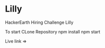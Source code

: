 # Lilly
HackerEarth Hiring Challenge Lilly

To start 
CLone Repository
npm install
npm start

Live link =>
